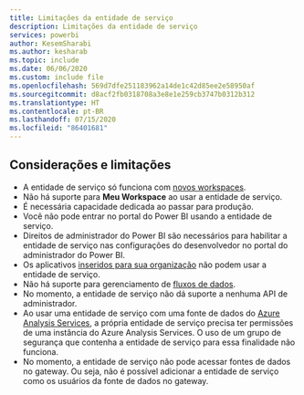 ```yaml
---
title: Limitações da entidade de serviço
description: Limitações da entidade de serviço
services: powerbi
author: KesemSharabi
ms.author: kesharab
ms.topic: include
ms.date: 06/06/2020
ms.custom: include file
ms.openlocfilehash: 569d7dfe251183962a14de1c42d85ee2e58950af
ms.sourcegitcommit: d8acf2fb0318708a3e8e1e259cb3747b0312b312
ms.translationtype: HT
ms.contentlocale: pt-BR
ms.lasthandoff: 07/15/2020
ms.locfileid: "86401681"
---
```

## <a name="considerations-and-limitations"></a>Considerações e limitações

* A entidade de serviço só funciona com [novos workspaces](../collaborate-share/service-create-the-new-workspaces.md).
* Não há suporte para **Meu Workspace** ao usar a entidade de serviço.
* É necessária capacidade dedicada ao passar para produção.
* Você não pode entrar no portal do Power BI usando a entidade de serviço.
* Direitos de administrador do Power BI são necessários para habilitar a entidade de serviço nas configurações do desenvolvedor no portal do administrador do Power BI.
* Os aplicativos [inseridos para sua organização](../developer/embedded/embed-sample-for-your-organization.md) não podem usar a entidade de serviço.
* Não há suporte para gerenciamento de [fluxos de dados](../transform-model/service-dataflows-overview.md).
* No momento, a entidade de serviço não dá suporte a nenhuma API de administrador.
* Ao usar uma entidade de serviço com uma fonte de dados do [Azure Analysis Services](https://docs.microsoft.com/azure/analysis-services/analysis-services-overview), a própria entidade de serviço precisa ter permissões de uma instância do Azure Analysis Services. O uso de um grupo de segurança que contenha a entidade de serviço para essa finalidade não funciona.
* No momento, a entidade de serviço não pode acessar fontes de dados no gateway. Ou seja, não é possível adicionar a entidade de serviço como os usuários da fonte de dados no gateway.
